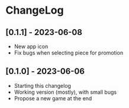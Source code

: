 # ChangeLog

## [0.1.1] - 2023-06-08
- New app icon
- Fix bugs when selecting piece for promotion

## [0.1.0] - 2023-06-06
- Starting this changelog
- Working version (mostly), with small bugs
- Propose a new game at the end
